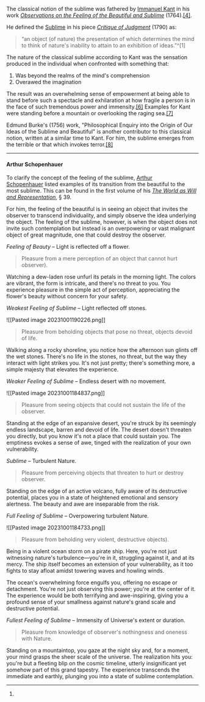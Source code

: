 The classical notion of the sublime was fathered by [Immanuel Kant](https://en.wikipedia.org/wiki/Immanuel_Kant "Immanuel Kant") in his work _[Observations on the Feeling of the Beautiful and Sublime](https://en.wikipedia.org/wiki/Observations_on_the_Feeling_of_the_Beautiful_and_Sublime "Observations on the Feeling of the Beautiful and Sublime")_ (1764).[[4]](https://en.wikipedia.org/wiki/Digital_sublime#cite_note-4).

He defined the [Sublime](https://en.wikipedia.org/wiki/Sublime_(philosophy) "Sublime (philosophy)") in his piece _[Critique of Judgment](https://en.wikipedia.org/wiki/Critique_of_Judgment "Critique of Judgment")_ (1790) as:

> “an object (of nature) the presentation of which determines the mind to think of nature's inability to attain to an exhibition of ideas.”^[1]

The nature of the classical sublime according to Kant was the sensation produced in the individual when confronted with something that:

1. Was beyond the realms of the mind's comprehension
2. Overawed the imagination

The result was an overwhelming sense of empowerment at being able to stand before such a spectacle and exhilaration at how fragile a person is in the face of such tremendous power and immensity.[[6]](https://en.wikipedia.org/wiki/Digital_sublime#cite_note-6) Examples for Kant were standing before a mountain or overlooking the raging sea.[[7]](https://en.wikipedia.org/wiki/Digital_sublime#cite_note-7)

Edmund Burke's (1756) work, "Philosophical Enquiry into the Origin of Our Ideas of the Sublime and Beautiful" is another contributor to this classical notion, written at a similar time to Kant. For him, the sublime emerges from the terrible or that which invokes terror.[[8]](https://en.wikipedia.org/wiki/Digital_sublime#cite_note-8)

---

#### Arthur Schopenhauer

To clarify the concept of the feeling of the sublime, [Arthur Schopenhauer](https://en.wikipedia.org/wiki/Arthur_Schopenhauer "Arthur Schopenhauer") listed examples of its transition from the beautiful to the most sublime. This can be found in the first volume of his _[The World as Will and Representation](https://en.wikipedia.org/wiki/The_World_as_Will_and_Representation "The World as Will and Representation")_, § 39.

For him, the feeling of the beautiful is in seeing an object that invites the observer to transcend individuality, and simply observe the idea underlying the object. The feeling of the sublime, however, is when the object does not invite such contemplation but instead is an overpowering or vast malignant object of great magnitude, one that could destroy the observer.

_Feeling of Beauty_ – Light is reflected off a flower. 

> Pleasure from a mere perception of an object that cannot hurt observer).

Watching a dew-laden rose unfurl its petals in the morning light. The colors are vibrant, the form is intricate, and there's no threat to you. You experience pleasure in the simple act of perception, appreciating the flower's beauty without concern for your safety.

_Weakest Feeling of Sublime_ – Light reflected off stones. 

![[Pasted image 20231001190226.png]]

> Pleasure from beholding objects that pose no threat, objects devoid of life.

Walking along a rocky shoreline, you notice how the afternoon sun glints off the wet stones. There's no life in the stones, no threat, but the way they interact with light strikes you. It's not just pretty; there's something more, a simple majesty that elevates the experience.

_Weaker Feeling of Sublime_ – Endless desert with no movement. 

![[Pasted image 20231001184837.png]]

> Pleasure from seeing objects that could not sustain the life of the observer.

Standing at the edge of an expansive desert, you're struck by its seemingly endless landscape, barren and devoid of life. The desert doesn't threaten you directly, but you know it's not a place that could sustain you. The emptiness evokes a sense of awe, tinged with the realization of your own vulnerability.

_Sublime_ – Turbulent Nature. 

> Pleasure from perceiving objects that threaten to hurt or destroy observer.

Standing on the edge of an active volcano, fully aware of its destructive potential, places you in a state of heightened emotional and sensory alertness. The beauty and awe are inseparable from the risk.

_Full Feeling of Sublime_ – Overpowering turbulent Nature. 

![[Pasted image 20231001184733.png]]

> Pleasure from beholding very violent, destructive objects).

Being in a violent ocean storm on a pirate ship. Here, you're not just witnessing nature's turbulence—you're in it, struggling against it, and at its mercy. The ship itself becomes an extension of your vulnerability, as it too fights to stay afloat amidst towering waves and howling winds.

The ocean's overwhelming force engulfs you, offering no escape or detachment. You're not just observing this power; you're at the center of it. The experience would be both terrifying and awe-inspiring, giving you a profound sense of your smallness against nature's grand scale and destructive potential.

_Fullest Feeling of Sublime_ – Immensity of Universe's extent or duration. 

> Pleasure from knowledge of observer's nothingness and oneness with Nature.

Standing on a mountaintop, you gaze at the night sky and, for a moment, your mind grasps the sheer scale of the universe. The realization hits you: you're but a fleeting blip on the cosmic timeline, utterly insignificant yet somehow part of this grand tapestry. The experience transcends the immediate and earthly, plunging you into a state of sublime contemplation.

---

1. 